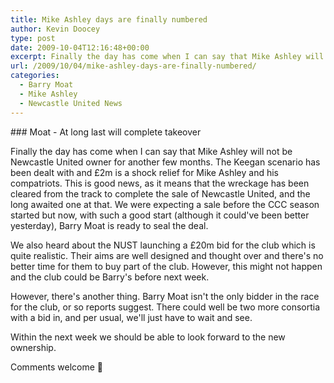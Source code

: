 ```yaml
---
title: Mike Ashley days are finally numbered
author: Kevin Doocey
type: post
date: 2009-10-04T12:16:48+00:00
excerpt: Finally the day has come when I can say that Mike Ashley will not be Newcastle United..
url: /2009/10/04/mike-ashley-days-are-finally-numbered/
categories:
  - Barry Moat
  - Mike Ashley
  - Newcastle United News
---
```


### Moat - At long last will complete takeover

Finally the day has come when I can say that Mike Ashley will not be Newcastle United owner for another few months. The Keegan scenario has been dealt with and £2m is a shock relief for Mike Ashley and his compatriots. This is good news, as it means that the wreckage has been cleared from the track to complete the sale of Newcastle United, and the long awaited one at that. We were expecting a sale before the CCC season started but now, with such a good start (although it could've been better yesterday), Barry Moat is ready to seal the deal.

We also heard about the NUST launching a £20m bid for the club which is quite realistic. Their aims are well designed and thought over and there's no better time for them to buy part of the club. However, this might not happen and the club could be Barry's before next week.

However, there's another thing. Barry Moat isn't the only bidder in the race for the club, or so reports suggest. There could well be two more consortia with a bid in, and per usual, we'll just have to wait and see.

Within the next week we should be able to look forward to the new ownership.

Comments welcome 🙂
